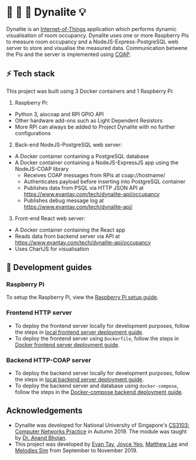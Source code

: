 # :electric_plug: :high_brightness: :low_brightness: Dynalite :bulb:

Dynalite is an [Internet-of-Things](https://en.wikipedia.org/wiki/Internet_of_things) application which performs dynamic visualisation of room occupancy. Dynalite uses one or more Raspberry Pis to measure room occupancy and a NodeJS-Express-PostgreSQL web server to store and visualise the measured data. Communication betwene the Pis and the server is implemented using [COAP](https://coap.technology/).

## :zap: Tech stack

This project was built using 3 Docker containers and 1 Raspberry Pi:

1. Raspberry Pi:

- Python 3, aiocoap and RPI GPIO API
- Other hardware add-ons such as Light Dependent Resistors
- More RPi can always be added to Project Dynalite with no further configurations

2. Back-end NodeJS-PostgreSQL web server:

- A Docker container containing a PostgreSQL database
- A Docker container containing a NodeJS-ExpressJS app using the NodeJS-COAP library
  - Receives COAP messages from RPis at coap://hostname/
  - Authenticates payload before inserting into PostgreSQL container
  - Publishes data from PSQL via HTTP JSON API at https://www.evantay.com/tech/dynalite-api/occupancy
  - Publishes debug message log at https://www.evantay.com/tech/dynalite-api/

3. Front-end React web server:

- A Docker container containing the React app
- Reads data from backend server via API at https://www.evantay.com/tech/dynalite-api/occupancy
- Uses ChartJS for visualisation

## :dolphin: Development guides

### Raspberry Pi

To setup the Raspberry Pi, view the [Raspberry Pi setup guide](DEVELOP_RASPBERRY_PI.md).

### Frontend HTTP server

- To deploy the frontend server locally for development purposes, follow the steps in [local frontend server deployment guide](DEVELOP_FRONTEND.md).
- To deploy the frontend server using `Dockerfile`, follow the steps in [Docker frontend server deployment guide](DEVELOP_FRONTEND_DOCKER.md).

### Backend HTTP-COAP server

- To deploy the backend server locally for development purposes, follow the steps in [local backend server deployment guide](DEVELOP_BACKEND.md).
- To deploy the backend server and database using `docker-compose`, follow the steps in the [Docker-compose backend deployment guide](DEVELOP_BACKEND_DOCKER.md).

## Acknowledgements

- Dynalite was developed for National University of Singapore's [CS3103: Computer Networks Practice](https://nusmods.com/modules/CS3103/computer-networks-practice) in Autumn 2019. The module was taught by [Dr. Anand Bhojan](https://www.comp.nus.edu.sg/cs/bio/bhojan/).
- This project was developed by [Evan Tay](https://github.com/DigiPie/), [Joyce Yeo](https://github.com/pikulet/), [Matthew Lee](https://github.com/crazoter) and [Melodies Sim](https://github.com/Happytreat) from September to November 2019.
